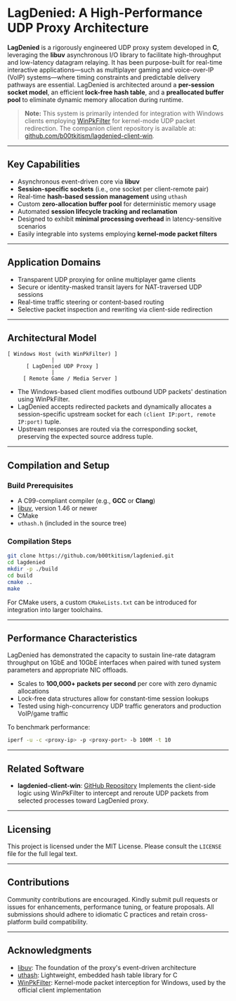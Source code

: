 # LagDenied: A High-Performance UDP Proxy Architecture

**LagDenied** is a rigorously engineered UDP proxy system developed in **C**, leveraging the **libuv** asynchronous I/O library to facilitate high-throughput and low-latency datagram relaying. It has been purpose-built for real-time interactive applications—such as multiplayer gaming and voice-over-IP (VoIP) systems—where timing constraints and predictable delivery pathways are essential. LagDenied is architected around a **per-session socket model**, an efficient **lock-free hash table**, and a **preallocated buffer pool** to eliminate dynamic memory allocation during runtime.

> **Note:** This system is primarily intended for integration with Windows clients employing [WinPkFilter](https://www.ntkernel.com/winpkfilter/) for kernel-mode UDP packet redirection. The companion client repository is available at: [github.com/b00tkitism/lagdenied-client-win](https://github.com/b00tkitism/lagdenied-client-win).

---

## Key Capabilities

* Asynchronous event-driven core via **libuv**
* **Session-specific sockets** (i.e., one socket per client-remote pair)
* Real-time **hash-based session management** using `uthash`
* Custom **zero-allocation buffer pool** for deterministic memory usage
* Automated **session lifecycle tracking and reclamation**
* Designed to exhibit **minimal processing overhead** in latency-sensitive scenarios
* Easily integrable into systems employing **kernel-mode packet filters**

---

## Application Domains

* Transparent UDP proxying for online multiplayer game clients
* Secure or identity-masked transit layers for NAT-traversed UDP sessions
* Real-time traffic steering or content-based routing
* Selective packet inspection and rewriting via client-side redirection

---

## Architectural Model

```
[ Windows Host (with WinPkFilter) ]
              |
      [ LagDenied UDP Proxy ]
              |
     [ Remote Game / Media Server ]
```

* The Windows-based client modifies outbound UDP packets' destination using WinPkFilter.
* LagDenied accepts redirected packets and dynamically allocates a session-specific upstream socket for each `(client IP:port, remote IP:port)` tuple.
* Upstream responses are routed via the corresponding socket, preserving the expected source address tuple.

---

## Compilation and Setup

### Build Prerequisites

* A C99-compliant compiler (e.g., **GCC** or **Clang**)
* [libuv](https://github.com/libuv/libuv), version 1.46 or newer
* CMake
* `uthash.h` (included in the source tree)

### Compilation Steps

```bash
git clone https://github.com/b00tkitism/lagdenied.git
cd lagdenied
mkdir -p ./build
cd build
cmake ..
make
```

For CMake users, a custom `CMakeLists.txt` can be introduced for integration into larger toolchains.

---

## Performance Characteristics

LagDenied has demonstrated the capacity to sustain line-rate datagram throughput on 1GbE and 10GbE interfaces when paired with tuned system parameters and appropriate NIC offloads.

* Scales to **100,000+ packets per second** per core with zero dynamic allocations
* Lock-free data structures allow for constant-time session lookups
* Tested using high-concurrency UDP traffic generators and production VoIP/game traffic

To benchmark performance:

```bash
iperf -u -c <proxy-ip> -p <proxy-port> -b 100M -t 10
```

---

## Related Software

* **lagdenied-client-win**: [GitHub Repository](https://github.com/b00tkitism/lagdenied-client-win)
  Implements the client-side logic using WinPkFilter to intercept and reroute UDP packets from selected processes toward LagDenied proxy.

---

## Licensing

This project is licensed under the MIT License. Please consult the `LICENSE` file for the full legal text.

---

## Contributions

Community contributions are encouraged. Kindly submit pull requests or issues for enhancements, performance tuning, or feature proposals. All submissions should adhere to idiomatic C practices and retain cross-platform build compatibility.

---

## Acknowledgments

* [libuv](https://github.com/libuv/libuv): The foundation of the proxy's event-driven architecture
* [uthash](https://troydhanson.github.io/uthash/): Lightweight, embedded hash table library for C
* [WinPkFilter](https://www.ntkernel.com/winpkfilter/): Kernel-mode packet interception for Windows, used by the official client implementation
